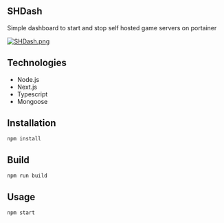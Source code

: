 ## SHDash

Simple dashboard to start and stop self hosted game servers on portainer

[![SHDash.png](https://i.postimg.cc/xThK9PNk/SHDash.png)](https://postimg.cc/KR7KNBNF)

## Technologies

-   Node.js
-   Next.js
-   Typescript
-   Mongoose

## Installation

```
npm install
```

## Build

```
npm run build
```

## Usage

```
npm start
```
